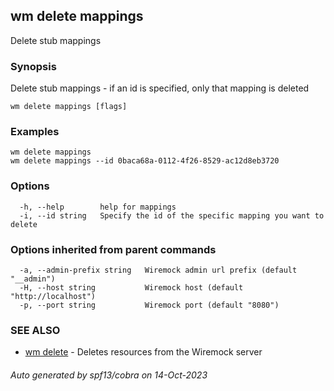 ## wm delete mappings

Delete stub mappings

### Synopsis

Delete stub mappings - if an id is specified, only that mapping is deleted

```
wm delete mappings [flags]
```

### Examples

```
wm delete mappings
wm delete mappings --id 0baca68a-0112-4f26-8529-ac12d8eb3720

```

### Options

```
  -h, --help        help for mappings
  -i, --id string   Specify the id of the specific mapping you want to delete
```

### Options inherited from parent commands

```
  -a, --admin-prefix string   Wiremock admin url prefix (default "__admin")
  -H, --host string           Wiremock host (default "http://localhost")
  -p, --port string           Wiremock port (default "8080")
```

### SEE ALSO

* [wm delete](wm_delete.md)	 - Deletes resources from the Wiremock server

###### Auto generated by spf13/cobra on 14-Oct-2023

